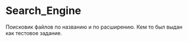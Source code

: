 # Search_Engine
Поисковик файлов по названию и по расширению.
Кем то был выдан как тестовое задание.
